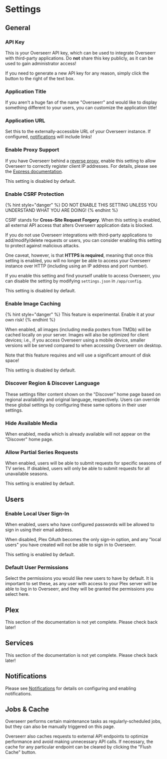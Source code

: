 # Settings

## General

### API Key

This is your Overseerr API key, which can be used to integrate Overseerr with third-party applications. Do **not** share this key publicly, as it can be used to gain administrator access!

If you need to generate a new API key for any reason, simply click the button to the right of the text box.

### Application Title

If you aren't a huge fan of the name "Overseerr" and would like to display something different to your users, you can customize the application title!

### Application URL

Set this to the externally-accessible URL of your Overseerr instance. If configured, [notifications](../notifications/README.md) will include links!

### Enable Proxy Support

If you have Overseerr behind a [reverse proxy](../../extending-overseerr/reverse-proxy-examples.md), enable this setting to allow Overseerr to correctly register client IP addresses. For details, please see the [Express documentation](http://expressjs.com/en/guide/behind-proxies.html).

This setting is disabled by default.

### Enable CSRF Protection

{% hint style="danger" %}
DO NOT ENABLE THIS SETTING UNLESS YOU UNDERSTAND WHAT YOU ARE DOING!
{% endhint %}

CSRF stands for **Cross-Site Request Forgery**. When this setting is enabled, all external API access that alters Overseerr application data is blocked.

If you do not use Overseerr integrations with third-party applications to add/modify/delete requests or users, you can consider enabling this setting to protect against malicious attacks.

One caveat, however, is that **HTTPS is required**, meaning that once this setting is enabled, you will no longer be able to access your Overseerr instance over HTTP (including using an IP address and port number).

If you enable this setting and find yourself unable to access Overseerr, you can disable the setting by modifying `settings.json` in `/app/config`.

This setting is disabled by default.

### Enable Image Caching

{% hint style="danger" %}
This feature is experimental. Enable it at your own risk!
{% endhint %}

When enabled, all images (including media posters from TMDb) will be cached locally on your server. Images will also be optimized for client devices; i.e., if you access Overseerr using a mobile device, smaller versions will be served compared to when accessing Overseerr on desktop.

Note that this feature requires and will use a significant amount of disk space!

This setting is disabled by default.

### Discover Region & Discover Language

These settings filter content shown on the "Discover" home page based on regional availability and original language, respectively. Users can override these global settings by configuring these same options in their user settings.

### Hide Available Media

When enabled, media which is already available will not appear on the "Discover" home page.

### Allow Partial Series Requests

When enabled, users will be able to submit requests for specific seasons of TV series. If disabled, users will only be able to submit requests for all unavailable seasons.

This setting is enabled by default.

## Users

### Enable Local User Sign-In

When enabled, users who have configured passwords will be allowed to sign in using their email address.

When disabled, Plex OAuth becomes the only sign-in option, and any "local users" you have created will not be able to sign in to Overseerr.

This setting is enabled by default.

### Default User Permissions

Select the permissions you would like new users to have by default. It is important to set these, as any user with access to your Plex server will be able to log in to Overseerr, and they will be granted the permissions you select here.

## Plex

This section of the documentation is not yet complete. Please check back later!

## Services

This section of the documentation is not yet complete. Please check back later!

## Notifications

Please see [Notifications](../notifications/README.md) for details on configuring and enabling notifications.

## Jobs & Cache

Overseerr performs certain maintenance tasks as regularly-scheduled jobs, but they can also be manually triggered on this page.

Overseerr also caches requests to external API endpoints to optimize performance and avoid making unnecessary API calls. If necessary, the cache for any particular endpoint can be cleared by clicking the "Flush Cache" button.
